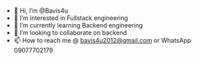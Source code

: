 - 👋 Hi, I’m @Bavis4u
- 👀 I’m interested in Fullstack engineering 
- 🌱 I’m currently learning Backend engineering 
- 💞️ I’m looking to collaborate on backend
- 📫 How to reach me @ bavis4u2012@gmail.com or WhatsApp 09077702179

<!---
Bavis4u/Bavis4u is a ✨ special ✨ repository because its `README.md` (this file) appears on your GitHub profile.
You can click the Preview link to take a look at your changes.
--->

